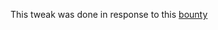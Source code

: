 This tweak was done in response to this [bounty](https://www.reddit.com/r/TweakBounty/comments/i901pj/10_135_tweak_that_restricts_app_usage_at/)
